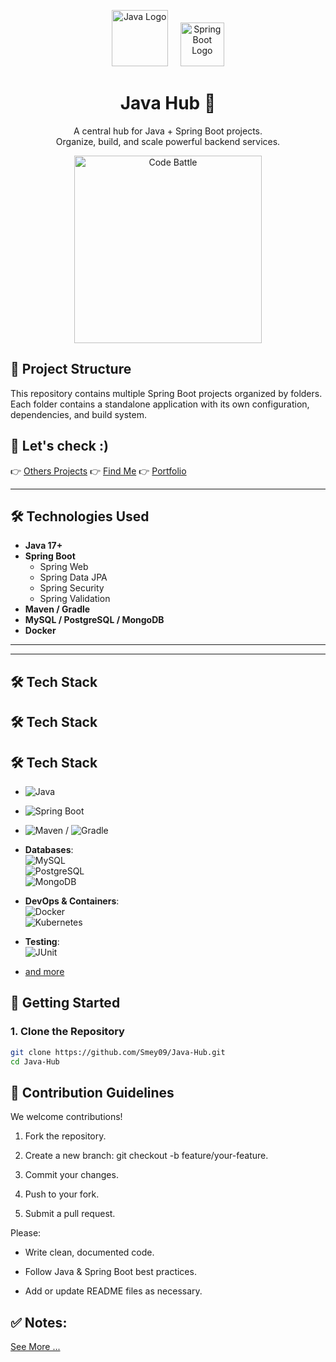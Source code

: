<p align="center">
  <img src="https://upload.wikimedia.org/wikipedia/en/3/30/Java_programming_language_logo.svg" alt="Java Logo" height="90">
  &nbsp;&nbsp;&nbsp;
  <img src="https://upload.wikimedia.org/wikipedia/commons/thumb/7/79/Spring_Boot.svg/1024px-Spring_Boot.svg.png?20230616230349" alt="Spring Boot Logo" height="70">
</p>

<h1 align="center">Java Hub 🧩</h1>

<p align="center">
  A central hub for Java + Spring Boot projects.<br>
  Organize, build, and scale powerful backend services.
</p>

<p align="center">
  <img src="https://media.giphy.com/media/d31w24psGYeekCZy/giphy.gif" alt="Code Battle" width="300">
</p>

## 📁 Project Structure

This repository contains multiple Spring Boot projects organized by folders. Each folder contains a standalone application with its own configuration, dependencies, and build system.


## 🔗 Let's check :)

👉 [Others Projects](https://smey09.github.io/Smey09/)
👉 [Find Me](https://smey09.github.io/roemreaksmey.github.io/)
👉 [Portfolio](https://my-portfolio-gold-mu-11.vercel.app/)

---

## 🛠 Technologies Used

- **Java 17+**
- **Spring Boot**
    - Spring Web
    - Spring Data JPA
    - Spring Security
    - Spring Validation
- **Maven / Gradle**
- **MySQL / PostgreSQL / MongoDB**
- **Docker**

---


---

## 🛠 Tech Stack

## 🛠 Tech Stack

## 🛠 Tech Stack

- ![Java](https://img.shields.io/badge/Java-17+-red?logo=java)
- ![Spring Boot](https://img.shields.io/badge/Spring%20Boot-3.0-brightgreen?logo=springboot)
- ![Maven](https://img.shields.io/badge/Maven-3.8-blue?logo=apachemaven) / ![Gradle](https://img.shields.io/badge/Gradle-7.0-02303A?logo=gradle)

- **Databases**:  
  ![MySQL](https://img.shields.io/badge/MySQL-8.0-blue?logo=mysql)  
  ![PostgreSQL](https://img.shields.io/badge/PostgreSQL-15-blue?logo=postgresql)  
  ![MongoDB](https://img.shields.io/badge/MongoDB-6.0-green?logo=mongodb)

- **DevOps & Containers**:  
  ![Docker](https://img.shields.io/badge/Docker-Containerize-blue?logo=docker)  
  ![Kubernetes](https://img.shields.io/badge/Kubernetes-Orchestration-326CE5?logo=kubernetes)

- **Testing**:  
  ![JUnit](https://img.shields.io/badge/Testing-JUnit5-yellow?logo=testinglibrary)

- [and more](#)



## 🚀 Getting Started

### 1. Clone the Repository

```bash
git clone https://github.com/Smey09/Java-Hub.git
cd Java-Hub
```


## 📌 Contribution Guidelines
We welcome contributions!
1. Fork the repository.

2. Create a new branch: git checkout -b feature/your-feature.

3. Commit your changes.

4. Push to your fork.

5. Submit a pull request.

Please:

- Write clean, documented code.

- Follow Java & Spring Boot best practices.

- Add or update README files as necessary.


## ✅ Notes:
[See More ...](https://github.com/Smey09)